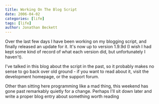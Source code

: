 ```yaml
---
title: Working On The Blog Script
date: 2006-04-02
categories: [life]
tags: [life]
author: Jonathan Beckett
---
```


Over the last few days I have been working on my blogging script, and finally released an update for it. It's now up to version 1.9.9d (I wish I had kept some kind of record of what each version did, but unfortunately I haven't).

I've talked in this blog about the script in the past, so it probably makes no sense to go back over old ground - if you want to read about it, visit the development homepage, or the support forum.

Other than sitting here programming like a mad thing, this weekend has gone past remarkably quietly for a change. Perhaps I'll sit down later and write a proper blog entry about something worth reading 